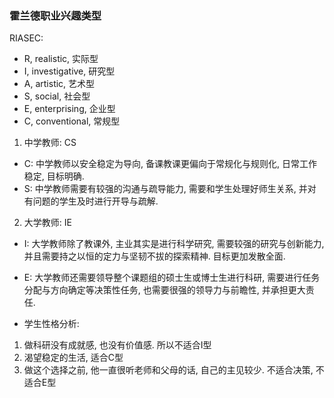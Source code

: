 ### 霍兰德职业兴趣类型
RIASEC:
- R, realistic, 实际型
- I, investigative, 研究型
- A, artistic, 艺术型
- S, social, 社会型
- E, enterprising, 企业型
- C, conventional, 常规型

1. 中学教师: CS
- C: 中学教师以安全稳定为导向, 备课教课更偏向于常规化与规则化, 日常工作稳定, 目标明确.
- S: 中学教师需要有较强的沟通与疏导能力, 需要和学生处理好师生关系, 并对有问题的学生及时进行开导与疏解.
2. 大学教师: IE
- I: 大学教师除了教课外, 主业其实是进行科学研究, 需要较强的研究与创新能力, 并且需要持之以恒的定力与坚韧不拔的探索精神. 目标更加发散全面. 
- E: 大学教师还需要领导整个课题组的硕士生或博士生进行科研, 需要进行任务分配与方向确定等决策性任务, 也需要很强的领导力与前瞻性, 并承担更大责任.

- 学生性格分析:
1. 做科研没有成就感, 也没有价值感. 所以不适合I型
2. 渴望稳定的生活, 适合C型
3. 做这个选择之前, 他一直很听老师和父母的话, 自己的主见较少. 不适合决策, 不适合E型